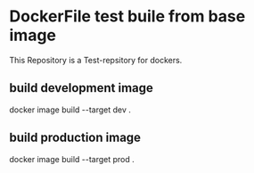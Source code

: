 # DockerFile test buile from base image
This Repository is a Test-repsitory for dockers.

## build development image
docker image build --target dev .

## build production image
docker image build --target prod .